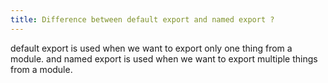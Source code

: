 ```yaml
---
title: Difference between default export and named export ?
---
```


default export is used when we want to export only one thing from a module. and named export is used when we want to export multiple things from a module.
